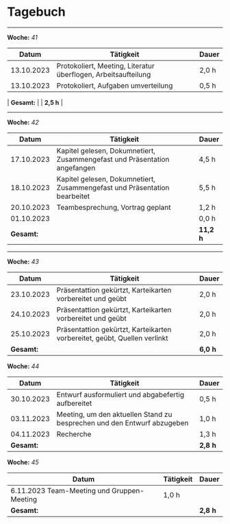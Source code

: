 # Tagebuch
---

**Woche:** *41*

| Datum       | Tätigkeit                                  | Dauer  |
|-------------|---------------------------------------------|--------|
| 13.10.2023  | Protokoliert, Meeting, Literatur überflogen, Arbeitsaufteilung               | 2,0 h  |
| 13.10.2023  | Protokoliert, Aufgaben umverteilung                                          | 0,5 h  |

| **Gesamt:**  |                                            | **2,5 h**  |

---

**Woche:** *42*

| Datum       | Tätigkeit                                  | Dauer  |
|-------------|---------------------------------------------|--------|
| 17.10.2023  | Kapitel gelesen, Dokumnetiert, Zusammengefast und Präsentation angefangen    | 4,5 h  |
| 18.10.2023  | Kapitel gelesen, Dokumnetiert, Zusammengefast und Präsentation bearbeitet    | 5,5 h  |
| 20.10.2023  | Teambesprechung, Vortrag geplant            | 1,2 h  |
| 01.10.2023  |                                             | 0,0 h  |
| **Gesamt:**  |                                            | **11,2 h**  |

---

**Woche:** *43*

| Datum       | Tätigkeit                                  | Dauer  |
|-------------|---------------------------------------------|--------|
| 23.10.2023  |Präsentattion gekürtzt, Karteikarten vorbereitet und geübt| 2,0 h  |
|24.10.2023  |Präsentattion gekürtzt, Karteikarten vorbereitet und geübt| 2,0 h  |
|25.10.2023  |Präsentattion gekürtzt, Karteikarten vorbereitet, geübt, Quellen verlinkt| 2,0 h  |
| **Gesamt:**  |                                            | **6,0 h**  |

**Woche:** *44*

| Datum       | Tätigkeit                                  | Dauer  |
|-------------|---------------------------------------------|--------|
| 30.10.2023 |Entwurf ausformuliert und abgabefertig aufbereitet| 0,5 h  |
|03.11.2023 |Meeting, um den aktuellen Stand zu besprechen und den Entwurf abzugeben| 1,0 h  |
|04.11.2023 |Recherche| 1,3 h  |
| **Gesamt:**  |                                            | **2,8 h**  |


		

**Woche:** *45*

| Datum       | Tätigkeit                                  | Dauer  |
|-------------|---------------------------------------------|--------|
| 6.11.2023 Team-Meeting und Gruppen-Meeting| 1,0 h |
| **Gesamt:**  |                                            | **2,8 h**  |



